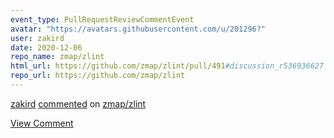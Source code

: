 ```yaml
---
event_type: PullRequestReviewCommentEvent
avatar: "https://avatars.githubusercontent.com/u/201296?"
user: zakird
date: 2020-12-06
repo_name: zmap/zlint
html_url: https://github.com/zmap/zlint/pull/491#discussion_r536936627
repo_url: https://github.com/zmap/zlint
---
```


<a href='https://github.com/zakird' target='_blank'>zakird</a> <a href='https://github.com/zmap/zlint/pull/491#discussion_r536936627' target='_blank'>commented</a> on <a href='https://github.com/zmap/zlint' target='_blank'>zmap/zlint</a>

<a href='https://github.com/zmap/zlint/pull/491#discussion_r536936627' target='_blank'>View Comment</a>